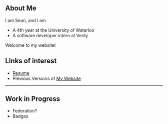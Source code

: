 ## About Me

I am Sean, and I am

 - A 4th year at the University of Waterloo
 - A software developer intern at Verily

Welcome to my website!
## Links of interest

- [Resume](/resume.pdf)
- Previous Versions of [My Website](./posts/previterations)

---
## Work in Progress
- Federation?
- Badges